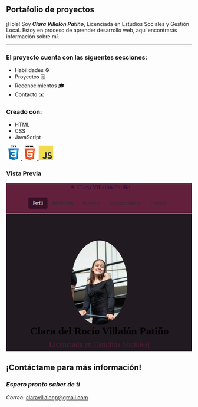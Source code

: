 ## Portafolio de proyectos

¡Hola! Soy ***Clara Villalón Patiño***, Licenciada en Estudios Sociales y Gestión Local. Estoy en proceso de aprender desarrollo web, aquí encontrarás información sobre mí.
____________________
### El proyecto cuenta con las siguentes secciones:
- Habilidades ⚙️
- Proyectos 🗒️
- Reconocimientos 🎓
- Contacto ✉️

### Creado con:
- HTML
- CSS
- JavaScript

<a href="https://www.w3schools.com/css/" target="_blank"> <img src="https://raw.githubusercontent.com/devicons/devicon/master/icons/css3/css3-original-wordmark.svg" alt="css3" width="40" height="40"/> </a>
    <a href="https://www.w3.org/html/" target="_blank"> <img src="https://raw.githubusercontent.com/devicons/devicon/master/icons/html5/html5-original-wordmark.svg" alt="html5" width="40" height="40"/> </a>
    <a href="https://developer.mozilla.org/en-US/docs/Web/JavaScript" target="_blank"> <img src="https://raw.githubusercontent.com/devicons/devicon/master/icons/javascript/javascript-original.svg" alt="javascript" width="40" height="40"/> </a>
### Vista Previa
![Proyecto](assets/captura-port.png)
    
## ¡Contáctame para más información!
  ### *Espero pronto saber de ti*
*Correo:*
[claravillalonp@gmail.com](mailto:claravillalonp@gmail.com)
